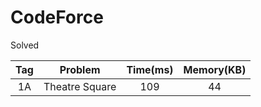 # CodeForce

Solved

|Tag|Problem|Time(ms)|Memory(KB)|
|:------:|:------:|:------:|:------:|
|1A|Theatre Square|109|44|
